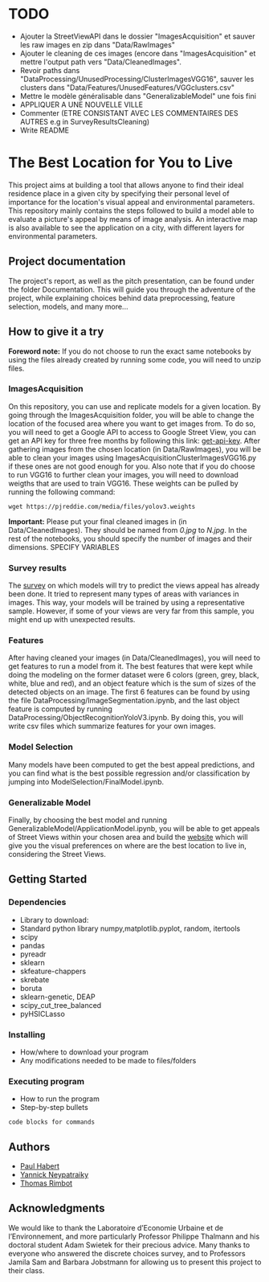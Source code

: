 # TODO
* Ajouter la StreetViewAPI dans le dossier "ImagesAcquisition" et sauver les raw images en zip dans "Data/RawImages"
* Ajouter le cleaning de ces images (encore dans "ImagesAcquisition" et mettre l'output path vers "Data/CleanedImages".
* Revoir paths dans "DataProcessing/UnusedProcessing/ClusterImagesVGG16", sauver les clusters dans "Data/Features/UnusedFeatures/VGGclusters.csv"
* Mettre le modèle généralisable dans "GeneralizableModel" une fois fini
* APPLIQUER A UNE NOUVELLE VILLE
* Commenter (ETRE CONSISTANT AVEC LES COMMENTAIRES DES AUTRES e.g in SurveyResultsCleaning)
* Write README

# The Best Location for You to Live

This project aims at building a tool that allows anyone to find their ideal residence place in a given city by specifying their personal level of importance for the location's visual appeal and environmental parameters.
This repository mainly contains the steps followed to build a model able to evaluate a picture's appeal by means of image analysis. An interactive map is also available to see the application on a city, with different layers for environmental parameters.

## Project documentation

The project's report, as well as the pitch presentation, can be found under the folder Documentation. This will guide you through the adventure of the project, while explaining choices behind data preprocessing, feature selection, models, and many more...

## How to give it a try

__Foreword note:__ If you do not choose to run the exact same notebooks by using the files already created by running some code, you will need to unzip files.

### ImagesAcquisition
On this repository, you can use and replicate models for a given location. By going through the ImagesAcquisition folder, you will be able to change the location of the focused area where you want to get images from. To do so, you will need to get a Google API to access to Google Street View, you can get an API key for three free months by following this link: [get-api-key](https://developers.google.com/maps/documentation/javascript/get-api-key). After gathering images from the chosen location (in Data/RawImages), you will be able to clean your images using ImagesAcquisitionClusterImagesVGG16.py if these ones are not good enough for you. Also note that if you do choose to run VGG16 to further clean your images, you will need to download weigths that are used to train VGG16. These weights can be pulled by running the following command:
```
wget https://pjreddie.com/media/files/yolov3.weights
```

__Important:__ Please put your final cleaned images in (in Data/CleanedImages). They should be named from *0.jpg* to *N.jpg*. In the rest of the notebooks, you should specify the number of images and their dimensions. SPECIFY VARIABLES

### Survey results
The [survey](https://toto1205.itch.io/ml2-project) on which models will try to predict the views appeal has already been done. It tried to represent many types of areas with variances in images. This way, your models will be trained by using a representative sample. However, if some of your views are very far from this sample, you might end up with unexpected results.
 
### Features
After having cleaned your images (in Data/CleanedImages), you will need to get features to run a model from it. The best features that were kept while doing the modeling on the former dataset were 6 colors (green, grey, black, white, blue and red), and an object feature which is the sum of sizes of the detected objects on an image. The first 6 features can be found by using the file DataProcessing/ImageSegmentation.ipynb, and the last object feature is computed by running DataProcessing/ObjectRecognitionYoloV3.ipynb. By doing this, you will write csv files which summarize features for your own images.

### Model Selection
Many models have been computed to get the best appeal predictions, and you can find what is the best possible regression and/or classification by jumping into ModelSelection/FinalModel.ipynb. 

### Generalizable Model
Finally, by choosing the best model and running GeneralizableModel/ApplicationModel.ipynb, you will be able to get appeals of Street Views within your chosen area and build the [website](https://the-best-location-to-live.github.io/the-best-location-to-live/) which will give you the visual preferences on where are the best location to live in, considering the Street Views.

## Getting Started

### Dependencies

* Library to download:
* Standard python library numpy,matplotlib.pyplot, random, itertools
* scipy
* pandas
* pyreadr
* sklearn
* skfeature-chappers
* skrebate
* boruta 
* sklearn-genetic, DEAP
* scipy_cut_tree_balanced
* pyHSICLasso


### Installing

* How/where to download your program
* Any modifications needed to be made to files/folders

### Executing program

* How to run the program
* Step-by-step bullets
```
code blocks for commands
```


## Authors

* [Paul Habert](https://github.com/plhbt)
* [Yannick Neypatraiky](https://github.com/nyannickandre)
* [Thomas Rimbot](https://github.com/Thomas-debug-creator)

## Acknowledgments
We would like to thank the Laboratoire d’Economie Urbaine et de l’Environnement, and more particularly Professor Philippe Thalmann and his doctoral student Adam Swietek for their precious advice. Many thanks to everyone who answered the discrete choices survey, and to Professors Jamila Sam and Barbara Jobstmann for allowing us to present this project to their class.

